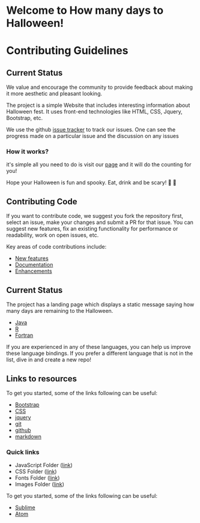 Welcome to How many days to Halloween!
===================
# Contributing Guidelines #

## Current Status ##

We value and encourage the community to provide feedback about making it more aesthetic and pleasant looking.

The project is a simple Website that includes interesting information about Halloween fest. It uses front-end technologies like HTML, CSS, Jquery, Bootstrap, etc.

We use the github [issue tracker](https://github.com/scrabill/how-many-days-until-halloween/issues?state=open) to track our issues. One can see the progress made on a particular issue and the discussion on any issues

### How it works?

it's simple all you need to do is visit our [page][link] and it will do the counting for you!

[link]: http://shannoncrabill.com/how-many-days-until-halloween/

Hope your Halloween is fun and spooky. Eat, drink and be scary!   :jack_o_lantern:  :ghost:

## Contributing Code ##

If you want to contribute code, we suggest you fork the repository first, select an issue, make your changes and submit a PR for that issue. You can suggest new features, fix an existing functionality for performance or readability, work on open issues, etc.

Key areas of code contributions include:
- [New features](https://github.com/scrabill/how-many-days-until-halloween/issues/1)
- [Documentation](https://github.com/scrabill/how-many-days-until-halloween/issues?q=is%3Aissue+is%3Aopen+label%3Adocumentation)
- [Enhancements](https://github.com/scrabill/how-many-days-until-halloween/issues?q=is%3Aissue+is%3Aopen+label%3Aenhancement)

## Current Status ##

The project has a landing page which displays a static message saying how many days are remaining to the Halloween.


- [Java](https://github.com/arrayfire/arrayfire_java)
- [R](https://github.com/arrayfire/arrayfire_r)
- [Fortran](https://github.com/arrayfire/arrayfire_fortran)

If you are experienced in any of these languages, you can help us improve these language bindings. If you prefer a different language that is not in the list, dive in and create a new repo!

## Links to resources ##

To get you started, some of the links following can be useful:

- [Bootstrap](https://www.w3schools.com/bootstrap/)
- [CSS](https://www.w3schools.com/css/)
- [jquery](https://www.w3schools.com/jquery/)
- [git](https://www.atlassian.com/git/tutorials)
- [github](https://guides.github.com/activities/hello-world/)
- [markdown](https://www.markdowntutorial.com)

### Quick links
* JavaScript Folder ([link][linkjs])
* CSS Folder ([link][linkcss])
* Fonts Folder ([link][linkfont])
* Images Folder ([link][linkimg])

[linkjs]: https://github.com/scrabill/how-many-days-until-halloween/tree/master/js
[linkcss]: https://github.com/scrabill/how-many-days-until-halloween/tree/master/css
[linkfont]: https://github.com/scrabill/how-many-days-until-halloween/tree/master/fonts
[linkimg]: https://github.com/scrabill/how-many-days-until-halloween/tree/master/img

To get you started, some of the links following can be useful:

- [Sublime](https://www.sublimetext.com/)
- [Atom](https://atom.io/)
